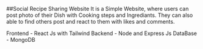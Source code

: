 ##Social Recipe Sharing Website
It is a Simple Website, where users can post photo of their Dish with Cooking steps and Ingrediants.
They can also able to find others post and react to them with likes and comments.

Frontend - React Js with Tailwind
Backend - Node and Express Js
DataBase - MongoDB

